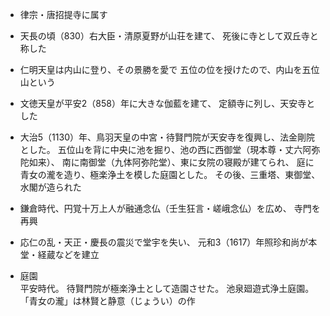 - 律宗・唐招提寺に属す

- 天長の頃（830）右大臣・清原夏野が山荘を建て、
死後に寺として双丘寺と称した

- 仁明天皇は内山に登り、その景勝を愛で
五位の位を授けたので、内山を五位山という

- 文徳天皇が平安2（858）年に大きな伽藍を建て、
定額寺に列し、天安寺とした

- 大治5（1130）年、鳥羽天皇の中宮・待賢門院が天安寺を復興し、法金剛院とした。
五位山を背に中央に池を掘り、池の西に西御堂（現本尊・丈六阿弥陀如来）、
南に南御堂（九体阿弥陀堂）、東に女院の寝殿が建てられ、
庭に青女の瀧を造り、極楽浄土を模した庭園とした。
その後、三重塔、東御堂、水閣が造られた

- 鎌倉時代、円覚十万上人が融通念仏（壬生狂言・嵯峨念仏）を広め、
寺門を再興

- 応仁の乱・天正・慶長の震災で堂宇を失い、
元和3（1617）年照珍和尚が本堂・経蔵などを建立

- 庭園  
平安時代。
待賢門院が極楽浄土として造園させた。
池泉廻遊式浄土庭園。
「青女の瀧」は林賢と静意（じょうい）の作